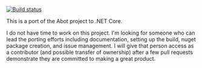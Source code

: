 [![Build status](https://ci.appveyor.com/api/projects/status/rtuxm2sakbq3msb3?svg=true)](https://ci.appveyor.com/project/AttilaKemny/abot-dotnet-core)

This is a port of the Abot project to .NET Core. 

 I do not have time to work on this project. I'm looking for someone who can lead the porting efforts including documentation, setting up the build, nuget package creation, and issue management. I will give that person access as a contributor (and possible transfer of ownership) after a few pull requests demonstrate they are committed to making a great product.
